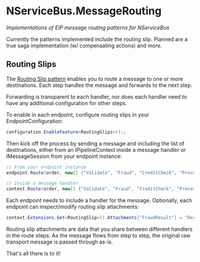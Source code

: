 NServiceBus.MessageRouting
==========================

*Implementations of EIP message routing patterns for NServiceBus*

Currently the patterns implemented include the routing slip. Planned are a true saga implementation (w/ compensating actions) and more.

Routing Slips
-------------

The [Routing Slip pattern](http://www.enterpriseintegrationpatterns.com/RoutingTable.html) enables you to route a message to one or more destinations. Each step handles the message and forwards to the next step.

Forwarding is transparent to each handler, nor does each handler need to have any additional configuration for other steps.

To enable in each endpoint, configure routing slips in your EndpointConfiguration:

```c#
configuration.EnableFeature<RoutingSlips>();;
```
    
Then kick off the process by sending a message and including the list of destinations, either from an IPipelineContext inside a message handler or IMessageSession from your endpoint instance:

```c#
// From your endpoint instance
endpoint.Route(order, new[] {"Validate", "Fraud", "CreditCheck", "Process"});

// Inside a message handler
context.Route(order, new[] {"Validate", "Fraud", "CreditCheck", "Process"});
```

Each endpoint needs to include a handler for the message. Optionally, each endpoint can inspect/modify routing slip attachments:

```c#
context.Extensions.Get<RoutingSlip>().Attachments["FraudResult"] = "Declined";
```

Routing slip attachments are data that you share between different handlers in the route steps. As the message flows from step to step, the original raw transport message is passed through as-is.

That's all there is to it!
